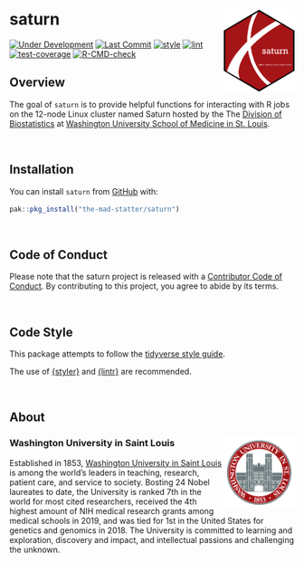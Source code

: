 
<!-- README.md is generated from README.Rmd. Please edit that file -->

# saturn <img src="man/figures/saturn_hex.png" align="right" width="125px" />

<!-- badges: start -->

[![Under
Development](https://img.shields.io/badge/status-under%20development-red.svg)](https://github.com/the-mad-statter/saturn)
[![Last
Commit](https://img.shields.io/github/last-commit/the-mad-statter/saturn.svg)](https://github.com/the-mad-statter/saturn/commits/main)
[![style](https://github.com/the-mad-statter/saturn/actions/workflows/style.yaml/badge.svg)](https://github.com/the-mad-statter/saturn/actions/workflows/style.yaml)
[![lint](https://github.com/the-mad-statter/saturn/actions/workflows/lint.yaml/badge.svg)](https://github.com/the-mad-statter/saturn/actions/workflows/lint.yaml)
[![test-coverage](https://github.com/the-mad-statter/saturn/actions/workflows/test-coverage.yaml/badge.svg)](https://github.com/the-mad-statter/saturn/actions/workflows/test-coverage.yaml)
[![R-CMD-check](https://github.com/the-mad-statter/saturn/actions/workflows/R-CMD-check.yaml/badge.svg)](https://github.com/the-mad-statter/saturn/actions/workflows/R-CMD-check.yaml)
<!-- badges: end -->

## Overview

The goal of `saturn` is to provide helpful functions for interacting
with R jobs on the 12-node Linux cluster named Saturn hosted by the The
[Division of Biostatistics](https://biostatistics.wustl.edu/) at
[Washington University School of Medicine in
St. Louis](https://medicine.wustl.edu/).

<br />

## Installation

You can install `saturn` from
[GitHub](https://github.com/the-mad-statter/saturn) with:

``` r
pak::pkg_install("the-mad-statter/saturn")
```

<br />

## Code of Conduct

Please note that the saturn project is released with a [Contributor Code
of
Conduct](https://contributor-covenant.org/version/2/0/CODE_OF_CONDUCT.html).
By contributing to this project, you agree to abide by its terms.

<br />

## Code Style

This package attempts to follow the [tidyverse style
guide](https://style.tidyverse.org/index.html).

The use of [{styler}](https://github.com/r-lib/styler) and
[{lintr}](https://github.com/r-lib/lintr) are recommended.

<br />

## About

### Washington University in Saint Louis <img src="man/figures/brookings_seal.png" align="right" width="125px"/>

Established in 1853, [Washington University in Saint
Louis](https://www.wustl.edu) is among the world’s leaders in teaching,
research, patient care, and service to society. Bosting 24 Nobel
laureates to date, the University is ranked 7th in the world for most
cited researchers, received the 4th highest amount of NIH medical
research grants among medical schools in 2019, and was tied for 1st in
the United States for genetics and genomics in 2018. The University is
committed to learning and exploration, discovery and impact, and
intellectual passions and challenging the unknown.
